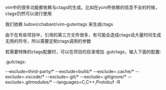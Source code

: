 vim中的很多功能都依赖与ctags的生成。比如在ycm所依赖的信息不全的时候，ctags仍然可以进行使用

我们依赖 ludovicchabant/vim-gutentags 来生成ctags

由于在有些项目中，引用的第三方文件很多，有可能会造成ctags话大量时间生成无用的符号，所以需要定制ctags调用的参数



若需要特殊的ctags配置时，可以在项目的目录增加 .gutctags，输入下面的配置: 

.gutctags:



--exclude=third-party/*
--exclude=build/*
--exclude=.cache/*
--exclude=.vscode/*
--exclude=.git/*
--exclude=.gitignore/*
--exclude=.gitmodules/*
--languages=C,C++,Protobuf
-R




